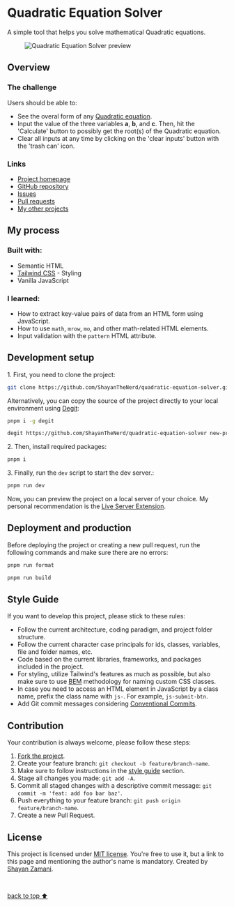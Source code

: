<h1>Quadratic Equation Solver</h1>

<p>
   A simple tool that helps you solve mathematical Quadratic equations.
</p>
<figure>
   <img src="https://github.com/ShayanTheNerd/quadratic-equation-solver/blob/main/og-img.webp" alt="Quadratic Equation Solver preview" />
</figure>

<h2>Overview</h2>
<h3>The challenge</h3>
<p>Users should be able to:</p>
<ul>
   <li>See the overal form of any <a href="https://en.wikipedia.org/wiki/Quadratic_equation">Quadratic equation</a>.</li>
   <li>Input the value of the three variables <strong>a</strong>, <strong>b</strong>, and <strong>c</strong>. Then, hit the 'Calculate' button to possibly get the root(s) of the Quadratic equation.</li>
   <li>Clear all inputs at any time by clicking on the 'clear inputs' button with the 'trash can' icon.</li>
</ul>

<h3>Links</h3>
<ul>
   <li>
      <a href="https://shayanthenerd.github.io/quadratic-equation-solver">Project homepage</a>
   </li>
   <li>
      <a href="https://github.com/ShayanTheNerd/quadratic-equation-solver">GitHub repository</a>
   </li>
   <li>
      <a href="https://github.com/ShayanTheNerd/quadratic-equation-solver/issues">Issues</a>
   </li>
   <li>
      <a href="https://github.com/ShayanTheNerd/quadratic-equation-solver/pulls">Pull requests</a>
   </li>
   <li>
      <a href="https://github.com/ShayanTheNerd?tab=repositories">My other projects</a>
   </li>
</ul>

<h2>My process</h2>
<h3>Built with:</h3>
<ul>
   <li>Semantic HTML</li>
   <li>
      <a href="https://tailwindcss.com">Tailwind CSS</a> - Styling
   </li>
   <li>Vanilla JavaScript</li>
</ul>

<h3>I learned:</h3>
<ul>
   <li>How to extract key-value pairs of data from an HTML form using JavaScript.</li>
   <li>How to use <code>math</code>, <code>mrow</code>, <code>mo</code>, and other math-related HTML elements.</li>
   <li>Input validation with the <code>pattern</code> HTML attribute.</li>
</ul>

<h2>Development setup</h2>
<p>1. First, you need to clone the project:</p>

```sh
git clone https://github.com/ShayanTheNerd/quadratic-equation-solver.git
```

<p>
   Alternatively, you can copy the source of the project directly to your local environment using <a href="https://github.com/Rich-Harris/degit">Degit</a>:
</p>

```sh
pnpm i -g degit

degit https://github.com/ShayanTheNerd/quadratic-equation-solver new-project-folder
```

<p>2. Then, install required packages:</p>

```sh
pnpm i
```

<p>3. Finally, run the <code>dev</code> script to start the dev server.:</p>

```sh
pnpm run dev
```

<p>Now, you can preview the project on a local server of your choice. My personal recommendation is the <a href="https://marketplace.visualstudio.com/items?itemName=ritwickdey.LiveServer">Live Server Extension</a>.</p>

<h2>Deployment and production</h2>
<p>Before deploying the project or creating a new pull request, run the following commands and make sure there are no errors:</p>

```sh
pnpm run format

pnpm run build
```

<h2>Style Guide</h2>
<p>If you want to develop this project, please stick to these rules:</p>
<ul>
   <li>Follow the current architecture, coding paradigm, and project folder structure.</li>
   <li>Follow the current character case principals for ids, classes, variables, file and folder names, etc.</li>
   <li>Code based on the current libraries, frameworks, and packages included in the project.</li>
   <li>For styling, utilize Tailwind's features as much as possible, but also make sure to use <a href="https://getbem.com">BEM</a> methodology for naming custom CSS classes.</li>
   <li>In case you need to access an HTML element in JavaScript by a class name, prefix the class name with <code>js-</code>. For example, <code>js-submit-btn</code>.</li>
   <li>Add Git commit messages considering <a href="https://www.conventionalcommits.org">Conventional Commits</a>.</li>
</ul>

<h2>Contribution</h2>
<p>Your contribution is always welcome, please follow these steps:</p>
<ol>
   <li>
      <a href="https://github.com/ShayanTheNerd/quadratic-equation-solver/fork">Fork the project</a>.
   </li>
   <li>Create your feature branch: <code>git checkout -b feature/branch-name</code>.</li>
   <li>Make sure to follow instructions in the <a href="https://github.com/ShayanTheNerd/quadratic-equation-solver#style-guide">style guide</a> section.</li>
   <li>Stage all changes you made: <code>git add -A</code>.</li>
   <li>Commit all staged changes with a descriptive commit message: <code>git commit -m 'feat: add foo bar baz'</code>.</li>
   <li>Push everything to your feature branch: <code>git push origin feature/branch-name</code>.</li>
   <li>Create a new Pull Request.</li>
</ol>

<h2>License</h2>
<p>
   This project is licensed under <a href="https://github.com/ShayanTheNerd/quadratic-equation-solver/blob/main/LICENSE.md">MIT license</a>. You're free to use it, but a link to this page and mentioning the author's name is mandatory. Created by <a href="https://shayan-zamani.me">Shayan Zamani</a>.
</p>

<br />

<a href="https://github.com/ShayanTheNerd/quadratic-equation-solver#quadratic-equation-solver">back to top ⬆️</a>
